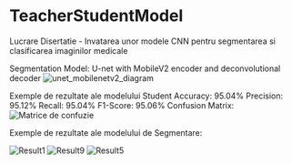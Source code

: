 # TeacherStudentModel
Lucrare Disertatie - Invatarea unor modele CNN pentru segmentarea si clasificarea imaginilor medicale

Segmentation Model: U-net with MobileV2 encoder and deconvolutional decoder
![unet_mobilenetv2_diagram](https://github.com/user-attachments/assets/0f15dd5b-2e73-43ef-a0bd-2a00e53bce8c)

Exemple de rezultate ale modelului Student
Accuracy: 95.04%
Precision: 95.12%
Recall: 95.04%
F1-Score: 95.06%
Confusion Matrix:
![Matrice de confuzie](https://github.com/user-attachments/assets/c85fad83-1b6c-4cca-9af3-11375c09c291)


Exemple de rezultate ale modelului de Segmentare:

![Result1](https://github.com/user-attachments/assets/b5ccc965-e1bb-48b7-abf2-de4d924fd7bd)
![Result9](https://github.com/user-attachments/assets/da8d040a-6a84-4358-bf17-6b09a30309f5)
![Result5](https://github.com/user-attachments/assets/29e3c7e6-6c08-4a3d-b705-d689ef3a6363)
